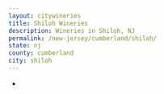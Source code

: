 ```yaml
---
layout: citywineries
title: Shiloh Wineries
description: Wineries in Shiloh, NJ
permalink: /new-jersey/cumberland/shiloh/
state: nj
county: cumberland
city: shiloh
---
```

-
